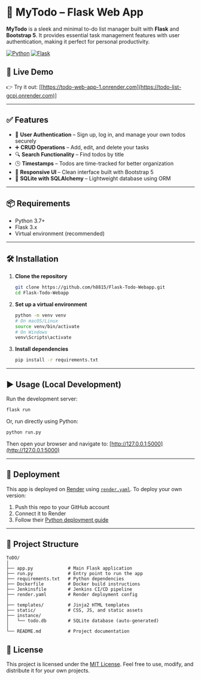# 📝 MyTodo – Flask Web App

**MyTodo** is a sleek and minimal to-do list manager built with **Flask** and **Bootstrap 5**. It provides essential task management features with user authentication, making it perfect for personal productivity.

[![Python](https://img.shields.io/badge/Python-3776AB?logo=python&logoColor=fff)](#)
[![Flask](https://img.shields.io/badge/Flask-000?logo=flask&logoColor=fff)](#)

## 🚀 Live Demo

👉 Try it out: [[https://todo-web-app-1.onrender.com](https://todo-list-gcpj.onrender.com)]

---

## ✅ Features

* 🔐 **User Authentication** – Sign up, log in, and manage your own todos securely
* ➕ **CRUD Operations** – Add, edit, and delete your tasks
* 🔍 **Search Functionality** – Find todos by title
* 🕒 **Timestamps** – Todos are time-tracked for better organization
* 📱 **Responsive UI** – Clean interface built with Bootstrap 5
* 💾 **SQLite with SQLAlchemy** – Lightweight database using ORM

---

## 📦 Requirements

* Python 3.7+
* Flask 3.x
* Virtual environment (recommended)

---

## 🛠️ Installation

1. **Clone the repository**

   ```bash
   git clone https://github.com/h8815/Flask-Todo-Webapp.git
   cd Flask-Todo-Webapp
   ```

2. **Set up a virtual environment**

   ```bash
   python -m venv venv
   # On macOS/Linux
   source venv/bin/activate
   # On Windows
   venv\Scripts\activate
   ```

3. **Install dependencies**

   ```bash
   pip install -r requirements.txt
   ```

---

## ▶️ Usage (Local Development)

Run the development server:

```bash
flask run
```

Or, run directly using Python:

```bash
python run.py
```

Then open your browser and navigate to:
[http://127.0.0.1:5000](http://127.0.0.1:5000)

---

## 🚀 Deployment

This app is deployed on [Render](https://render.com) using [`render.yaml`](render.yaml).
To deploy your own version:

1. Push this repo to your GitHub account
2. Connect it to Render
3. Follow their [Python deployment guide](https://render.com/docs/deploy-flask)

---

## 📁 Project Structure

```
ToDO/
│
├── app.py             # Main Flask application
├── run.py             # Entry point to run the app
├── requirements.txt   # Python dependencies
├── Dockerfile         # Docker build instructions
├── Jenkinsfile        # Jenkins CI/CD pipeline
├── render.yaml        # Render deployment config
│
├── templates/         # Jinja2 HTML templates
├── static/            # CSS, JS, and static assets
├── instance/
│   └── todo.db        # SQLite database (auto-generated)
│
└── README.md          # Project documentation
```

## 📄 License

This project is licensed under the [MIT License](LICENSE).
Feel free to use, modify, and distribute it for your own projects.
